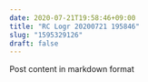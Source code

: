 ```yaml
---
date: 2020-07-21T19:58:46+09:00
title: "RC Logr 20200721 195846"
slug: "1595329126"
draft: false
---
```


Post content in markdown format
